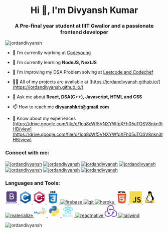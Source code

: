 <h1 align="center">Hi 👋, I'm Divyansh Kumar</h1>
<h3 align="center">A Pre-final year student at IIIT Gwalior and a passionate frontend developer</h3>

<p align="left"> <img src="https://komarev.com/ghpvc/?username=jordandivyansh&label=Profile%20views&color=0e75b6&style=flat" alt="jordandivyansh" /> </p>

- 🔭 I’m currently working at [Codeyoung](https://www.codeyoung.com/)

- 🌱 I’m currently learning **NodeJS, NextJS**

- 👯 I’m improving my DSA Problem solving at [Leetcode and Codechef](https://leetcode.com/jordandivyansh/)

- 👨‍💻 All of my projects are available at [https://jordandivyansh.github.io/](https://jordandivyansh.github.io/)

- 💬 Ask me about **React, DSA(C++), Javascript, HTML and CSS**

- 📫 How to reach me **divyanshkrit@gmail.com**

- 📄 Know about my experiences [https://drive.google.com/file/d/1cq8cWf5VNXYWfpXFh05uTOSV8nkn3tHB/view](https://drive.google.com/file/d/1cq8cWf5VNXYWfpXFh05uTOSV8nkn3tHB/view)

<h3 align="left">Connect with me:</h3>
<p align="left">
<a href="https://twitter.com/jordandivyansh" target="blank"><img align="center" src="https://raw.githubusercontent.com/rahuldkjain/github-profile-readme-generator/master/src/images/icons/Social/twitter.svg" alt="jordandivyansh" height="30" width="40" /></a>
<a href="https://linkedin.com/in/jordandivyansh" target="blank"><img align="center" src="https://raw.githubusercontent.com/rahuldkjain/github-profile-readme-generator/master/src/images/icons/Social/linked-in-alt.svg" alt="jordandivyansh" height="30" width="40" /></a>
<a href="https://fb.com/jordandivyansh" target="blank"><img align="center" src="https://raw.githubusercontent.com/rahuldkjain/github-profile-readme-generator/master/src/images/icons/Social/facebook.svg" alt="jordandivyansh" height="30" width="40" /></a>
<a href="https://instagram.com/jordandivyansh" target="blank"><img align="center" src="https://raw.githubusercontent.com/rahuldkjain/github-profile-readme-generator/master/src/images/icons/Social/instagram.svg" alt="jordandivyansh" height="30" width="40" /></a>
<a href="https://www.codechef.com/users/jordandivyansh" target="blank"><img align="center" src="https://cdn.jsdelivr.net/npm/simple-icons@3.1.0/icons/codechef.svg" alt="jordandivyansh" height="30" width="40" /></a>
<a href="https://www.leetcode.com/jordandivyansh" target="blank"><img align="center" src="https://raw.githubusercontent.com/rahuldkjain/github-profile-readme-generator/master/src/images/icons/Social/leet-code.svg" alt="jordandivyansh" height="30" width="40" /></a>
<a href="https://discord.gg/jordandivyansh#6669" target="blank"><img align="center" src="https://raw.githubusercontent.com/rahuldkjain/github-profile-readme-generator/master/src/images/icons/Social/discord.svg" alt="jordandivyansh" height="30" width="40" /></a>
</p>

<h3 align="left">Languages and Tools:</h3>
<p align="left"> <a href="https://getbootstrap.com" target="_blank"> <img src="https://raw.githubusercontent.com/devicons/devicon/master/icons/bootstrap/bootstrap-plain-wordmark.svg" alt="bootstrap" width="40" height="40"/> </a> <a href="https://www.cprogramming.com/" target="_blank"> <img src="https://raw.githubusercontent.com/devicons/devicon/master/icons/c/c-original.svg" alt="c" width="40" height="40"/> </a> <a href="https://www.w3schools.com/cpp/" target="_blank"> <img src="https://raw.githubusercontent.com/devicons/devicon/master/icons/cplusplus/cplusplus-original.svg" alt="cplusplus" width="40" height="40"/> </a> <a href="https://www.w3schools.com/css/" target="_blank"> <img src="https://raw.githubusercontent.com/devicons/devicon/master/icons/css3/css3-original-wordmark.svg" alt="css3" width="40" height="40"/> </a> <a href="https://firebase.google.com/" target="_blank"> <img src="https://www.vectorlogo.zone/logos/firebase/firebase-icon.svg" alt="firebase" width="40" height="40"/> </a> <a href="https://git-scm.com/" target="_blank"> <img src="https://www.vectorlogo.zone/logos/git-scm/git-scm-icon.svg" alt="git" width="40" height="40"/> </a> <a href="https://heroku.com" target="_blank"> <img src="https://www.vectorlogo.zone/logos/heroku/heroku-icon.svg" alt="heroku" width="40" height="40"/> </a> <a href="https://www.w3.org/html/" target="_blank"> <img src="https://raw.githubusercontent.com/devicons/devicon/master/icons/html5/html5-original-wordmark.svg" alt="html5" width="40" height="40"/> </a> <a href="https://developer.mozilla.org/en-US/docs/Web/JavaScript" target="_blank"> <img src="https://raw.githubusercontent.com/devicons/devicon/master/icons/javascript/javascript-original.svg" alt="javascript" width="40" height="40"/> </a> <a href="https://www.linux.org/" target="_blank"> <img src="https://raw.githubusercontent.com/devicons/devicon/master/icons/linux/linux-original.svg" alt="linux" width="40" height="40"/> </a> <a href="https://materializecss.com/" target="_blank"> <img src="https://raw.githubusercontent.com/prplx/svg-logos/5585531d45d294869c4eaab4d7cf2e9c167710a9/svg/materialize.svg" alt="materialize" width="40" height="40"/> </a> <a href="https://www.mysql.com/" target="_blank"> <img src="https://raw.githubusercontent.com/devicons/devicon/master/icons/mysql/mysql-original-wordmark.svg" alt="mysql" width="40" height="40"/> </a> <a href="https://www.python.org" target="_blank"> <img src="https://raw.githubusercontent.com/devicons/devicon/master/icons/python/python-original.svg" alt="python" width="40" height="40"/> </a> <a href="https://reactjs.org/" target="_blank"> <img src="https://raw.githubusercontent.com/devicons/devicon/master/icons/react/react-original-wordmark.svg" alt="react" width="40" height="40"/> </a> <a href="https://reactnative.dev/" target="_blank"> <img src="https://reactnative.dev/img/header_logo.svg" alt="reactnative" width="40" height="40"/> </a> <a href="https://redux.js.org" target="_blank"> <img src="https://raw.githubusercontent.com/devicons/devicon/master/icons/redux/redux-original.svg" alt="redux" width="40" height="40"/> </a> <a href="https://tailwindcss.com/" target="_blank"> <img src="https://www.vectorlogo.zone/logos/tailwindcss/tailwindcss-icon.svg" alt="tailwind" width="40" height="40"/> </a> </p>


<p><img align="left" src="https://github-readme-stats.vercel.app/api/top-langs?username=jordandivyansh&show_icons=true&locale=en&layout=compact" alt="jordandivyansh" /></p>
